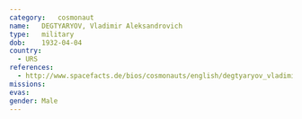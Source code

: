 ```yaml
---
category:	cosmonaut
name:	DEGTYARYOV, Vladimir Aleksandrovich
type:	military
dob:	1932-04-04
country:
  - URS
references:
  - http://www.spacefacts.de/bios/cosmonauts/english/degtyaryov_vladimir.htm
missions:
evas:
gender:	Male
---
```

